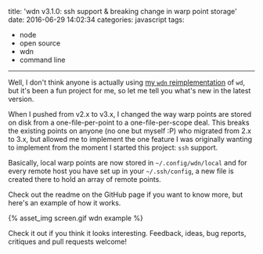 title: 'wdn v3.1.0: ssh support & breaking change in warp point storage'
date: 2016-06-29 14:02:34
categories: javascript
tags:
- node
- open source
- wdn
- command line
---

Well, I don't think anyone is actually using [my `wdn` reimplementation](https://github.com/greg-js/wdn) of `wd`, but it's been a fun project for me, so let me tell you what's new in the latest version.

When I pushed from v2.x to v3.x, I changed the way warp points are stored on disk from a one-file-per-point to a one-file-per-scope deal. This breaks the existing points on anyone (no one but myself :P) who migrated from 2.x to 3.x, but allowed me to implement the one feature I was originally wanting to implement from the moment I started this project: `ssh` support.

Basically, local warp points are now stored in `~/.config/wdn/local` and for every remote host you have set up in your `~/.ssh/config`, a new file is created there to hold an array of remote points.

Check out the readme on the GitHub page if you want to know more, but here's an example of how it works.

{% asset_img screen.gif wdn example %}

Check it out if you think it looks interesting. Feedback, ideas, bug reports, critiques and pull requests welcome!
